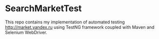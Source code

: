 # SearchMarketTest
This repo contains my implementation of automated testing http://market.yandex.ru using TestNG framework coupled with
Maven and Selenium WebDriver.
